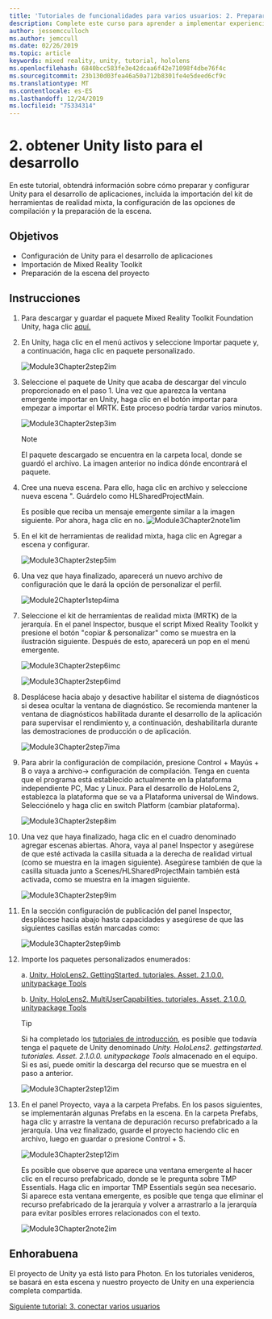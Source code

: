 ```yaml
---
title: 'Tutoriales de funcionalidades para varios usuarios: 2. Preparar Unity para el desarrollo'
description: Complete este curso para aprender a implementar experiencias compartidas multiusuario en una aplicación de HoloLens 2.
author: jessemcculloch
ms.author: jemccull
ms.date: 02/26/2019
ms.topic: article
keywords: mixed reality, unity, tutorial, hololens
ms.openlocfilehash: 6840bcc583fe3e42dcaa6f42e71098f4dbe76f4c
ms.sourcegitcommit: 23b130d03fea46a50a712b8301fe4e5deed6cf9c
ms.translationtype: MT
ms.contentlocale: es-ES
ms.lasthandoff: 12/24/2019
ms.locfileid: "75334314"
---
```

# <a name="2-getting-unity-ready-for-development"></a>2. obtener Unity listo para el desarrollo

En este tutorial, obtendrá información sobre cómo preparar y configurar Unity para el desarrollo de aplicaciones, incluida la importación del kit de herramientas de realidad mixta, la configuración de las opciones de compilación y la preparación de la escena.

## <a name="objectives"></a>Objetivos

* Configuración de Unity para el desarrollo de aplicaciones
* Importación de Mixed Reality Toolkit
* Preparación de la escena del proyecto

## <a name="instructions"></a>Instrucciones

1. Para descargar y guardar el paquete Mixed Reality Toolkit Foundation Unity, haga clic [aquí.](https://github.com/microsoft/MixedRealityToolkit-Unity/releases/download/v2.1.0/Microsoft.MixedReality.Toolkit.Unity.Foundation.2.1.0.unitypackage)

2. En Unity, haga clic en el menú activos y seleccione Importar paquete y, a continuación, haga clic en paquete personalizado.

    ![Module3Chapter2step2im](images/module3chapter2step2im.PNG)

3. Seleccione el paquete de Unity que acaba de descargar del vínculo proporcionado en el paso 1. Una vez que aparezca la ventana emergente importar en Unity, haga clic en el botón importar para empezar a importar el MRTK. Este proceso podría tardar varios minutos.

    ![Module3Chapter2step3im](images/module3chapter2step3im.PNG)

    >[!NOTE]
    >El paquete descargado se encuentra en la carpeta local, donde se guardó el archivo. La imagen anterior no indica dónde encontrará el paquete.

4. Cree una nueva escena. Para ello, haga clic en archivo y seleccione nueva escena ". Guárdelo como HLSharedProjectMain.

    Es posible que reciba un mensaje emergente similar a la imagen siguiente. Por ahora, haga clic en no.
    ![Module3Chapter2note1im](images/module3chapter2note1im.PNG)

5. En el kit de herramientas de realidad mixta, haga clic en Agregar a escena y configurar.

    ![Module3Chapter2step5im](images/module3chapter2step5im.PNG)

6. Una vez que haya finalizado, aparecerá un nuevo archivo de configuración que le dará la opción de personalizar el perfil.

    ![Module2Chapter1step4ima](images/Module2Chapter1step4ima.PNG)

7. Seleccione el kit de herramientas de realidad mixta (MRTK) de la jerarquía. En el panel Inspector, busque el script Mixed Reality Toolkit y presione el botón "copiar & personalizar" como se muestra en la ilustración siguiente.  Después de esto, aparecerá un pop en el menú emergente.

    ![Module3Chapter2step6imc](images/module3chapter2step6imc.PNG)

    ![Module3Chapter2step6imd](images/module3chapter2step6imd.PNG)

8. Desplácese hacia abajo y desactive habilitar el sistema de diagnósticos si desea ocultar la ventana de diagnóstico. Se recomienda mantener la ventana de diagnósticos habilitada durante el desarrollo de la aplicación para supervisar el rendimiento y, a continuación, deshabilitarla durante las demostraciones de producción o de aplicación. 

    ![Module3Chapter2step7ima](images/module3chapter2step7ima.PNG)

9. Para abrir la configuración de compilación, presione Control + Mayús + B o vaya a archivo-> configuración de compilación. Tenga en cuenta que el programa está establecido actualmente en la plataforma independiente PC, Mac y Linux. Para el desarrollo de HoloLens 2, establezca la plataforma que se va a Plataforma universal de Windows. Selecciónelo y haga clic en switch Platform (cambiar plataforma).

    ![Module3Chapter2step8im](images/module3chapter2step8im.PNG)

10. Una vez que haya finalizado, haga clic en el cuadro denominado agregar escenas abiertas. Ahora, vaya al panel Inspector y asegúrese de que esté activada la casilla situada a la derecha de realidad virtual (como se muestra en la imagen siguiente). Asegúrese también de que la casilla situada junto a Scenes/HLSharedProjectMain también está activada, como se muestra en la imagen siguiente.

    ![Module3Chapter2step9im](images/module3chapter2step9im.PNG)

11. En la sección configuración de publicación del panel Inspector, desplácese hacia abajo hasta capacidades y asegúrese de que las siguientes casillas están marcadas como:

    ![Module3Chapter2step9imb](images/module3chapter2step9imb.PNG)

12. Importe los paquetes personalizados enumerados:

    a. [Unity. HoloLens2. GettingStarted. tutoriales. Asset. 2.1.0.0. unitypackage Tools](https://github.com/microsoft/MixedRealityLearning/releases/download/getting-started-v2.1.0.0/Unity.HoloLens2.GettingStarted.Tutorials.Asset.2.1.0.0.unitypackage)

    b. [Unity. HoloLens2. MultiUserCapabilities. tutoriales. Asset. 2.1.0.0. unitypackage Tools](https://github.com/microsoft/MixedRealityLearning/releases/download/multi-user-capabilities-v2.1.0.0/Unity.HoloLens2.MultiUserCapabilities.Tutorials.Asset.2.1.0.0.unitypackage)

    >[!TIP]
    >Si ha completado los [tutoriales de introducción](mrlearning-base-ch1.md), es posible que todavía tenga el paquete de Unity denominado _Unity. HoloLens2. gettingstarted. tutoriales. Asset. 2.1.0.0. unitypackage Tools_ almacenado en el equipo. Si es así, puede omitir la descarga del recurso que se muestra en el paso a anterior.

    ![Module3Chapter2step12im](images/module3chapter2step11im.PNG)

13. En el panel Proyecto, vaya a la carpeta Prefabs. En los pasos siguientes, se implementarán algunas Prefabs en la escena. En la carpeta Prefabs, haga clic y arrastre la ventana de depuración recurso prefabricado a la jerarquía. Una vez finalizado, guarde el proyecto haciendo clic en archivo, luego en guardar o presione Control + S.

    ![Module3Chapter2step12im](images/module3chapter2step12im.PNG)

    Es posible que observe que aparece una ventana emergente al hacer clic en el recurso prefabricado, donde se le pregunta sobre TMP Essentials. Haga clic en importar TMP Essentials según sea necesario. Si aparece esta ventana emergente, es posible que tenga que eliminar el recurso prefabricado de la jerarquía y volver a arrastrarlo a la jerarquía para evitar posibles errores relacionados con el texto.

    ![Module3Chapter2note2im](images/module3chapter2note2im.PNG)

## <a name="congratulations"></a>Enhorabuena

El proyecto de Unity ya está listo para Photon. En los tutoriales venideros, se basará en esta escena y nuestro proyecto de Unity en una experiencia completa compartida.

[Siguiente tutorial: 3. conectar varios usuarios](mrlearning-sharing(photon)-ch3.md)
